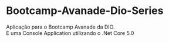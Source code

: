 # Bootcamp-Avanade-Dio-Series

Aplicação para o Bootcamp Avanade da DIO.  
É uma Console Application utilizando o .Net Core 5.0
